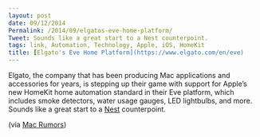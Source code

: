 ```yaml
---
layout: post
date: 09/12/2014
Permalink: /2014/09/elgatos-eve-home-platform/
Tweet: Sounds like a great start to a Nest counterpoint.
tags: link, Automation, Technology, Apple, iOS, HomeKit
title: [Elgato's Eve Home Platform](https://www.elgato.com/en/eve)
---
```


<p>Elgato, the company that has been producing Mac applications and accessories for years, is stepping up their game with support for Apple&#8217;s new HomeKit home automation standard in their Eve platform, which includes smoke detectors, water usage gauges, LED lightbulbs, and more. Sounds like a great start to a <a href="https://nest.com">Nest</a> counterpoint.</p>

<p>(via <a href="http://www.macrumors.com/2014/09/02/elgato-eve-homekit-sensors-smart-bulb/">Mac Rumors</a>)</p>